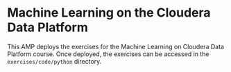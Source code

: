 # Machine Learning on the Cloudera Data Platform

This AMP deploys the exercises for the Machine Learning on Cloudera Data Platform course.  Once deployed, the exercises can be accessed in the `exercises/code/python` directory.
